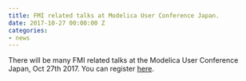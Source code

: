 ```yaml
---
title: FMI related talks at Modelica User Conference Japan.
date: 2017-10-27 00:00:00 Z
categories:
- news
---
```


There will be many FMI related talks at the Modelica User Conference Japan, Oct 27th 2017.
You can register [here](http://www.modelon.com/modelica-users-conference-2017-japan).
